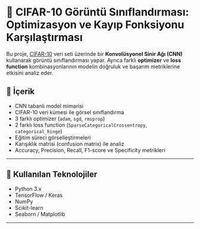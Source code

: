 # 🧠 CIFAR-10 Görüntü Sınıflandırması: Optimizasyon ve Kayıp Fonksiyonu Karşılaştırması

Bu proje, [CIFAR-10](https://www.cs.toronto.edu/~kriz/cifar.html) veri seti üzerinde bir **Konvolüsyonel Sinir Ağı (CNN)** kullanarak görüntü sınıflandırması yapar. Ayrıca farklı **optimizer** ve **loss function** kombinasyonlarının modelin doğruluk ve başarım metriklerine etkisini analiz eder.

## 🧩 İçerik

- CNN tabanlı model mimarisi
- CIFAR-10 veri kümesi ile görsel sınıflandırma
- 3 farklı optimizer (`adam`, `sgd`, `rmsprop`)
- 2 farklı loss function (`SparseCategoricalCrossentropy`, `categorical_hinge`)
- Eğitim süreci görselleştirmeleri
- Karışıklık matrisi (confusion matrix) ile analiz
- Accuracy, Precision, Recall, F1-score ve Specificity metrikleri

---

## 🔧 Kullanılan Teknolojiler

- Python 3.x
- TensorFlow / Keras
- NumPy
- Scikit-learn
- Seaborn / Matplotlib

---

